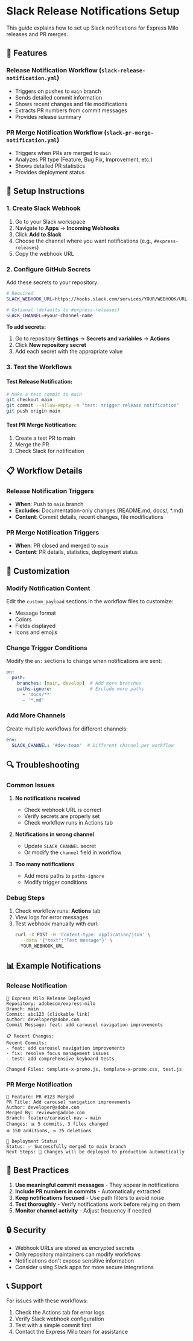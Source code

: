 # Slack Release Notifications Setup

This guide explains how to set up Slack notifications for Express Milo releases and PR merges.

## 🚀 Features

### Release Notification Workflow (`slack-release-notification.yml`)
- Triggers on pushes to `main` branch
- Sends detailed commit information
- Shows recent changes and file modifications
- Extracts PR numbers from commit messages
- Provides release summary

### PR Merge Notification Workflow (`slack-pr-merge-notification.yml`)
- Triggers when PRs are merged to `main`
- Analyzes PR type (Feature, Bug Fix, Improvement, etc.)
- Shows detailed PR statistics
- Provides deployment status

## 🔧 Setup Instructions

### 1. Create Slack Webhook

1. Go to your Slack workspace
2. Navigate to **Apps** → **Incoming Webhooks**
3. Click **Add to Slack**
4. Choose the channel where you want notifications (e.g., `#express-releases`)
5. Copy the webhook URL

### 2. Configure GitHub Secrets

Add these secrets to your repository:

```bash
# Required
SLACK_WEBHOOK_URL=https://hooks.slack.com/services/YOUR/WEBHOOK/URL

# Optional (defaults to #express-releases)
SLACK_CHANNEL=#your-channel-name
```

**To add secrets:**
1. Go to repository **Settings** → **Secrets and variables** → **Actions**
2. Click **New repository secret**
3. Add each secret with the appropriate value

### 3. Test the Workflows

#### Test Release Notification:
```bash
# Make a test commit to main
git checkout main
git commit --allow-empty -m "test: trigger release notification"
git push origin main
```

#### Test PR Merge Notification:
1. Create a test PR to main
2. Merge the PR
3. Check Slack for notification

## 📋 Workflow Details

### Release Notification Triggers
- **When**: Push to `main` branch
- **Excludes**: Documentation-only changes (README.md, docs/, *.md)
- **Content**: Commit details, recent changes, file modifications

### PR Merge Notification Triggers
- **When**: PR closed and merged to `main`
- **Content**: PR details, statistics, deployment status

## 🎨 Customization

### Modify Notification Content

Edit the `custom_payload` sections in the workflow files to customize:
- Message format
- Colors
- Fields displayed
- Icons and emojis

### Change Trigger Conditions

Modify the `on:` sections to change when notifications are sent:
```yaml
on:
  push:
    branches: [main, develop]  # Add more branches
    paths-ignore:              # Exclude more paths
      - 'docs/**'
      - '*.md'
```

### Add More Channels

Create multiple workflows for different channels:
```yaml
env:
  SLACK_CHANNEL: '#dev-team'  # Different channel per workflow
```

## 🔍 Troubleshooting

### Common Issues

1. **No notifications received**
   - Check webhook URL is correct
   - Verify secrets are properly set
   - Check workflow runs in Actions tab

2. **Notifications in wrong channel**
   - Update `SLACK_CHANNEL` secret
   - Or modify the `channel` field in workflow

3. **Too many notifications**
   - Add more paths to `paths-ignore`
   - Modify trigger conditions

### Debug Steps

1. Check workflow runs: **Actions** tab
2. View logs for error messages
3. Test webhook manually with curl:
   ```bash
   curl -X POST -H 'Content-type: application/json' \
     --data '{"text":"Test message"}' \
     YOUR_WEBHOOK_URL
   ```

## 📊 Example Notifications

### Release Notification
```
🚀 Express Milo Release Deployed
Repository: adobecom/express-milo
Branch: main
Commit: abc123 (clickable link)
Author: developer@adobe.com
Commit Message: feat: add carousel navigation improvements

📋 Recent Changes:
Recent Commits:
- feat: add carousel navigation improvements
- fix: resolve focus management issues
- test: add comprehensive keyboard tests

Changed Files: template-x-promo.js, template-x-promo.css, test.js
```

### PR Merge Notification
```
🚀 Feature: PR #123 Merged
PR Title: Add carousel navigation improvements
Author: developer@adobe.com
Merged By: reviewer@adobe.com
Branch: feature/carousel-nav → main
Changes: 📊 5 commits, 3 files changed
➕ 150 additions, ➖ 25 deletions

🚀 Deployment Status
Status: ✅ Successfully merged to main branch
Next Steps: 🔄 Changes will be deployed to production automatically
```

## 🎯 Best Practices

1. **Use meaningful commit messages** - They appear in notifications
2. **Include PR numbers in commits** - Automatically extracted
3. **Keep notifications focused** - Use path filters to avoid noise
4. **Test thoroughly** - Verify notifications work before relying on them
5. **Monitor channel activity** - Adjust frequency if needed

## 🔒 Security

- Webhook URLs are stored as encrypted secrets
- Only repository maintainers can modify workflows
- Notifications don't expose sensitive information
- Consider using Slack apps for more secure integrations

## 📞 Support

For issues with these workflows:
1. Check the Actions tab for error logs
2. Verify Slack webhook configuration
3. Test with a simple commit first
4. Contact the Express Milo team for assistance

